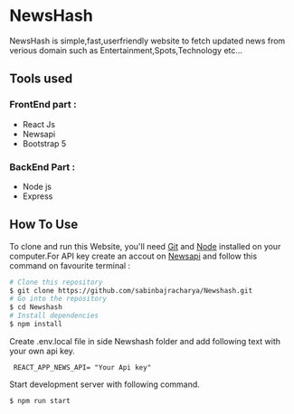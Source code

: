 # NewsHash
NewsHash is simple,fast,userfriendly website to fetch updated news from verious domain such as Entertainment,Spots,Technology etc...

 
## Tools used 
### FrontEnd part :
- React Js
- Newsapi
- Bootstrap 5

### BackEnd Part :
- Node js
- Express


## How To Use

To clone and run this Website, you'll need [Git](https://git-scm.com) and [Node](https://nodejs.org/en/download/) installed on your computer.For API key create an accout on [Newsapi](https://newsapi.org/) and follow this command on favourite terminal :

```bash
# Clone this repository
$ git clone https://github.com/sabinbajracharya/Newshash.git
# Go into the repository
$ cd Newshash
# Install dependencies
$ npm install
```

Create .env.local file in side Newshash folder and add following text with your own api key.
```
 REACT_APP_NEWS_API= "Your Api key"
```
Start development server with following command.
```
$ npm run start
```


